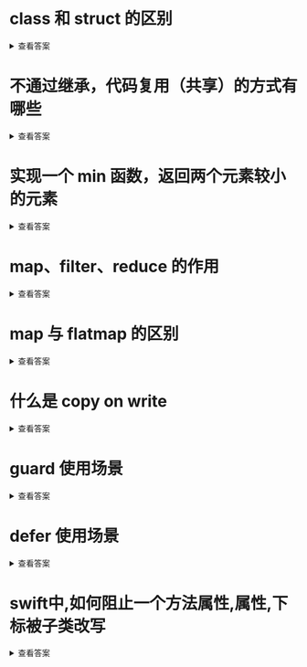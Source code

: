 
# class 和 struct 的区别
<details>
  <summary>查看答案</summary>

  `Class`是引用类型，给其他变量复制只是复制指针。`Struct`是值类型，给其他变量赋值是值的拷贝。`Class`可以继承，`Struct`不支持继承。`Class`每个成员变量都需要初始化，`Struct`不需要对每个成员变量初始化。
</details>

# 不通过继承，代码复用（共享）的方式有哪些
<details>
  <summary>查看答案</summary>

  - 公共函数
  - 协议
  - 扩展
</details>

# 实现一个 min 函数，返回两个元素较小的元素
<details>
  <summary>查看答案</summary>

  ```objc
  func min<T:Comparable>(_ left:T, _ right:T) -> T {
    return left > right ? right : left
  }
  ```
</details>

# map、filter、reduce 的作用
<details>
<summary>查看答案</summary>

- map可以通过闭包将元素转换称其他元素
> 比如将一组数组转换成字符串
```objc
let numbers:[Int] = [1,2,3,4,5]
let strings:[String]? = try? numbers.map{"\($0)"}
```
- filter可以将元素过滤组成另外的集合
> 比如将一组数字过滤掉小于3的
```objc
let numbers:[Int] = [1,2,3,4,5]
let filters = try? numbers.filter{$0<3}
```
- reduce是将数组合并称一个元素
> 算出一组数字的和
```objc
let numbers:[Int] = [1,2,3,4,5]
let reduce = try? numbers.reduce(0){$0+$1}
```
</details>

# map 与 flatmap 的区别
<details>
<summary>查看答案</summary>

`flatmap`可以将集合的空值过滤。
> ⚠️最新`flatmap`已经废弃，替换称`compactMap`
```swift
let numbers:[Int] = [1,2,3,4,5]
let maps = numbers.map{$0<3 ? nil:"\($0)"}
let flatmaps = numbers.compactMap{$0<3 ? nil:"\($0)"}
print(maps) // [nil, nil, Optional("3"), Optional("4"), Optional("5")]
print(flatmaps) // ["3", "4", "5"]
```
</details>

# 什么是 copy on write
<details>
<summary>查看答案</summary>

开始只复制引用类型，到真正赋值才真正的值拷贝。
</details>

# guard 使用场景
<details>
<summary>查看答案</summary>

- 代码的黄金大道
- 对可选类型进行解包
</details>

# defer 使用场景
<details>
<summary>查看答案</summary>

在当前作用域退出之前执行，一般用于清理资源，或者返回值逻辑容错。
</details>

# swift中,如何阻止一个方法属性,属性,下标被子类改写
<details>
<summary>查看答案</summary>

用`final`关键词进行修饰,被`final`修饰的类不能被继承，被`final`修饰的方法 属性不能被重写。
</details>
